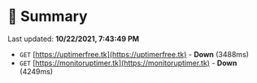 # 📖 Summary
Last updated: **10/22/2021, 7:43:49 PM**

- `GET` [https://uptimerfree.tk](https://uptimerfree.tk) - **Down** (3488ms)
- `GET` [https://monitoruptimer.tk](https://monitoruptimer.tk) - **Down** (4249ms)
